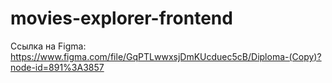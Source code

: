 # movies-explorer-frontend

Ссылка на Figma: https://www.figma.com/file/GqPTLwwxsjDmKUcduec5cB/Diploma-(Copy)?node-id=891%3A3857

